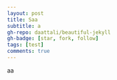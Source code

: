 ```yaml
---
layout: post
title: Saa
subtitle: a
gh-repo: daattali/beautiful-jekyll
gh-badge: [star, fork, follow]
tags: [test]
comments: true
---
```


aa

